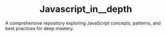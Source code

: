 <div style="text-align: center;">
  <h1>Javascript_in__depth</h1>
</div>
<p>A comprehensive repository exploring JavaScript concepts, patterns, and best practices for deep mastery.</p>
<!-- <p>Includes detailed explanations, practical code examples, and real-world use cases to boost your JavaScript skills.</p> -->
